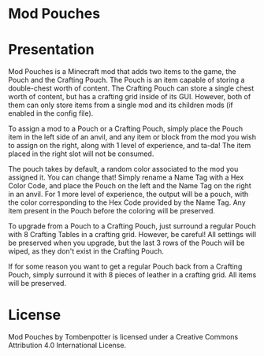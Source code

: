Mod Pouches
=============

# Presentation
Mod Pouches is a Minecraft mod that adds two items to the game, the Pouch and the Crafting Pouch.
The Pouch is an item capable of storing a double-chest worth of content. The Crafting Pouch can store a single chest worth of content, but has a crafting grid inside of its GUI.
However, both of them can only store items from a single mod and its children mods (if enabled in the config file).

To assign a mod to a Pouch or a Crafting Pouch, simply place the Pouch item in the left side of an anvil, and any item or block from the mod you wish to assign on the right, along with 1 level of experience, and ta-da!
The item placed in the right slot will not be consumed.

The pouch takes by default, a random color associated to the mod you assigned it. You can change that! Simply rename a Name Tag with a Hex Color Code, and place the Pouch on the left and the Name Tag on the right in an anvil.
For 1 more level of experience, the output will be a pouch, with the color corresponding to the Hex Code provided by the Name Tag.
Any item present in the Pouch before the coloring will be preserved.

To upgrade from a Pouch to a Crafting Pouch, just surround a regular Pouch with 8 Crafting Tables in a crafting grid.
However, be careful! All settings will be preserved when you upgrade, but the last 3 rows of the Pouch will be wiped, as they don't exist in the Crafting Pouch.

If for some reason you want to get a regular Pouch back from a Crafting Pouch, simply surround it  with 8 pieces of leather in a crafting grid.
All items will be preserved.

# License
Mod Pouches by Tombenpotter is licensed under a Creative Commons Attribution 4.0 International License.
